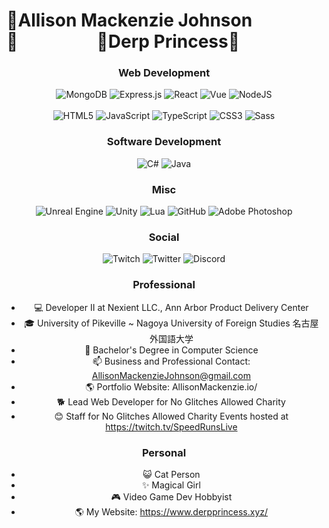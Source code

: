 # 🎀Allison Mackenzie Johnson🎀&nbsp;&nbsp;&nbsp;&nbsp;&nbsp;&nbsp;&nbsp;&nbsp;&nbsp;&nbsp;&nbsp;&nbsp;&nbsp;&nbsp;&nbsp;&nbsp;&nbsp;&nbsp;&nbsp;🎀Derp Princess🎀

<div align="center">
  
### Web Development

</div>

<div align="center"><img alt="MongoDB" src="https://img.shields.io/badge/MongoDB-4EA94B?style=for-the-badge&logo=mongodb&logoColor=white" />&nbsp;<img alt="Express.js" src="https://img.shields.io/badge/express.js%20-%23404d59.svg?&style=for-the-badge"/>&nbsp;<img alt="React" src="https://img.shields.io/badge/react%20-%2320232a.svg?&style=for-the-badge&logo=react&logoColor=%2361DAFB"/>&nbsp;<img alt="Vue" src="https://img.shields.io/badge/Vue.js-35495E?style=for-the-badge&logo=vuedotjs&logoColor=4FC08D"/>&nbsp;<img alt="NodeJS" src="https://img.shields.io/badge/node.js%20-%2343853D.svg?&style=for-the-badge&logo=node.js&logoColor=white"/><div>
<br/>
<img alt="HTML5" src="https://img.shields.io/badge/html5%20-%23E34F26.svg?&style=for-the-badge&logo=html5&logoColor=white"/>&nbsp;<img alt="JavaScript" src="https://img.shields.io/badge/javascript%20-%23323330.svg?&style=for-the-badge&logo=javascript&logoColor=%23F7DF1E"/>&nbsp;<img alt="TypeScript" src="https://img.shields.io/badge/typescript%20-%23007ACC.svg?&style=for-the-badge&logo=typescript&logoColor=white"/>&nbsp;<img alt="CSS3" src="https://img.shields.io/badge/css3%20-%231572B6.svg?&style=for-the-badge&logo=css3&logoColor=white"/>&nbsp;<img alt="Sass" src="https://img.shields.io/badge/Sass-CC6699?style=for-the-badge&logo=sass&logoColor=white">

<div align="center">
  
### Software Development
  
</div>

<div><img alt="C#" src="https://img.shields.io/badge/c%23%20-%23239120.svg?&style=for-the-badge&logo=c-sharp&logoColor=white"/>&nbsp;<img alt="Java" src="https://img.shields.io/badge/java-%23ED8B00.svg?&style=for-the-badge&logo=java&logoColor=white"/></div>

<div align="center">
  
### Misc
  
</div>

<div><img alt="Unreal Engine" src="https://img.shields.io/badge/unreal%20engine%20-%23313131.svg?&style=for-the-badge&logo=unreal%20engine&logoColor=white"/>&nbsp;<img alt="Unity" src="https://img.shields.io/badge/unity%20-%23000000.svg?&style=for-the-badge&logo=unity&logoColor=white"/>&nbsp;<img alt="Lua" src="https://img.shields.io/badge/lua-%232C2D72.svg?&style=for-the-badge&logo=lua&logoColor=white"/>&nbsp;<img alt="GitHub" src="https://img.shields.io/badge/github%20-%23121011.svg?&style=for-the-badge&logo=github&logoColor=white"/>&nbsp;<img alt="Adobe Photoshop" src="https://img.shields.io/badge/adobe%20photoshop%20-%2331A8FF.svg?&style=for-the-badge&logo=adobe%20photoshop&logoColor=white"/></div>

<div align="center">
  
### Social
  
</div>

<div><img alt="Twitch" src="https://img.shields.io/badge/<Derp_Princess_>%20-%239146FF.svg?&style=for-the-badge&logo=Twitch&logoColor=white"/>&nbsp;<img alt="Twitter" src="https://img.shields.io/badge/<@Derp_Princess_>%20-%231DA1F2.svg?&style=for-the-badge&logo=Twitter&logoColor=white"/>&nbsp;<img alt="Discord" src="https://img.shields.io/badge/%3CDerp&nbsp;Princess%231337%3E%20-%237289DA.svg?&style=for-the-badge&logo=discord&logoColor=white"/></div>

### Professional
- 💻 Developer II at Nexient LLC., Ann Arbor Product Delivery Center
- 🎓 University of Pikeville ~ Nagoya University of Foreign Studies 名古屋外国語大学
- 📜 Bachelor's Degree in Computer Science
- 📫 Business and Professional Contact: AllisonMackenzieJohnson@gmail.com
- 🌎 Portfolio Website: AllisonMackenzie.io/
- 🐕 Lead Web Developer for No Glitches Allowed Charity
- 😊 Staff for No Glitches Allowed Charity Events hosted at https://twitch.tv/SpeedRunsLive

### Personal
- 😺 Cat Person
- ✨ Magical Girl
- 🎮 Video Game Dev Hobbyist
- 🌎 My Website: https://www.derpprincess.xyz/
